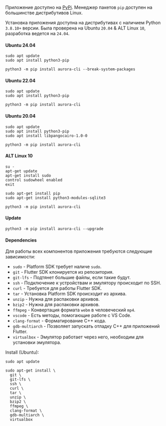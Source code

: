 Приложение доступно на [PyPi](https://pypi.org/project/aurora-cli/).
Менеджер пакетов `pip` доступен на большинстве дистрибутивов Linux.

Установка приложения доступна на дистрибутивах с наличием Python `3.8.10+` версии.
Была проверена на Ubuntu `20.04` & ALT Linux `10`, разработка ведется на `24.04`.

#### Ubuntu 24.04

```shell
sudo apt update
sudo apt install python3-pip

python3 -m pip install aurora-cli --break-system-packages
```


#### Ubuntu 22.04

```shell
sudo apt update
sudo apt install python3-pip

python3 -m pip install aurora-cli
```

#### Ubuntu 20.04

```shell
sudo apt update
sudo apt install python3-pip
sudo apt install libpangocairo-1.0-0

python3 -m pip install aurora-cli
```

#### ALT Linux 10

```shell
su -
apt-get update
apt-get install sudo
control sudowheel enabled
exit
```

```shell
sudo apt-get install pip
sudo apt-get install python3-modules-sqlite3

python3 -m pip install aurora-cli
```

#### Update

```shell
python3 -m pip install aurora-cli --upgrade
```

#### Dependencies

Для работы всех компонентов приложения требуются следующие зависимости:

- `sudo` - Platform SDK требует наличе `sudo`.
- `git` - Flutter SDK клонируется из репозитория.
- `git-lfs` - Подтянет большие файлы, если такие будут.
- `ssh` - Подключение к устройствам и эмулятору происходит по SSH.
- `curl` - Требуется для работы Flutter SDK.
- `tar` - Установка Platform SDK происходит из архива.
- `unzip` - Нужна для распаковки архивов.
- `bzip2` - Нужна для распаковки архивов.
- `ffmpeg` - Конвертация формата `webm` в человеческий `mp4`.
- `vscode` - Есть методы, помогающие работе с VS Code.
- `clang-format` - Форматирование С++ кода.
- `gdb-multiarch` - Позволяет запускать отладку С++ для приложений Flutter.
- `virtualbox` - Эмулятор работает через него, необходим для установки эмулятора.

Install (Ubuntu):

```shell
sudo apt update

sudo apt-get install \
  git \
  git-lfs \
  ssh \
  curl \
  tar \
  unzip \
  bzip2 \
  ffmpeg \
  clang-format \
  gdb-multiarch \
  virtualbox
```